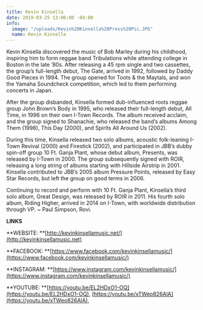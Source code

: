```yaml
---
title: Kevin Kinsella
date: 2019-03-25 13:06:00 -04:00
info:
  image: "/uploads/Kevin%20Kinsella%20Press%20Pic.JPG"
  name: Kevin Kinsella
---
```


Kevin Kinsella discovered the music of Bob Marley during his childhood, inspiring him to form reggae band Tribulations while attending college in Boston in the late ’80s. After releasing a 45 rpm single and two cassettes, the group’s full-length debut, The Gate, arrived in 1992, followed by Daddy Good Pieces in 1994. The group opened for Toots & the Maytals, and won the Yamaha Soundcheck competition, which led to them performing concerts in Japan.

After the group disbanded, Kinsella formed dub-influenced roots reggae group John Brown’s Body in 1995, who released their full-length debut, All Time, in 1996 on their own I-Town Records. The album received acclaim, and the group signed to Shanachie, who released the band’s albums Among Them (1998), This Day (2000), and Spirits All Around Us (2002).

During this time, Kinsella released two solo albums, acoustic folk-leaning I-Town Revival (2000) and Firestick (2002), and participated in JBB’s dubby spin-off group 10 Ft. Ganja Plant, whose debut album, Presents, was released by I-Town in 2000. The group subsequently signed with ROIR, releasing a long string of albums starting with Hillside Airstrip in 2001. Kinsella contributed to JBB’s 2005 album Pressure Points, released by Easy Star Records, but left the group on good terms in 2006.

Continuing to record and perform with 10 Ft. Ganja Plant, Kinsella’s third solo album, Great Design, was released by ROIR in 2011. His fourth solo album, Riding Higher, arrived in 2014 on I-Town, with worldwide distribution through VP. \~ Paul Simpson, Rovi.

**LINKS**

**WEBSITE: **[http://kevinkinsellamusic.net/](http://kevinkinsellamusic.net)

**FACEBOOK: **[https://www.facebook.com/kevinkinsellamusic/](https://www.facebook.com/kevinkinsellamusic/)

**INSTAGRAM: **[https://www.instagram.com/kevinkinsellamusic/](https://www.instagram.com/kevinkinsellamusic/)

**YOUTUBE: **[https://youtu.be/EL2HDxO1-OQ](https://youtu.be/EL2HDxO1-OQ), [https://youtu.be/xTWeo826AlA](https://youtu.be/xTWeo826AlA),